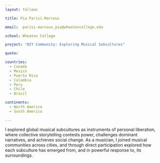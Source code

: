 ```yaml
---
layout: fellows

title: Pia Parisi-Marcoux

email:  parisi-marcoux_pia@wheatoncollege.edu

school: Wheaton College

project: "DIY Community: Exploring Musical Subcultures"

quote: 

countries:
  - Canada
  - Mexico
  - Puerto Rico
  - Colombia
  - Peru
  - Chile
  - Brazil

continents:
  - North America
  - South America 

---
```


I explored global musical subcultures as instruments of personal liberation, where collective storytelling contests power, challenges dominant narratives, and achieves social change. As a musician, I joined musical communities across cities, and through direct participation explored how each subculture has emerged from, and in powerful response to, its surroundings.